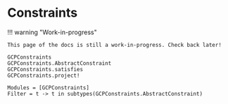 # Constraints

!!! warning "Work-in-progress"

    This page of the docs is still a work-in-progress. Check back later!

```@docs
GCPConstraints
GCPConstraints.AbstractConstraint
GCPConstraints.satisfies
GCPConstraints.project!
```

```@autodocs
Modules = [GCPConstraints]
Filter = t -> t in subtypes(GCPConstraints.AbstractConstraint)
```
